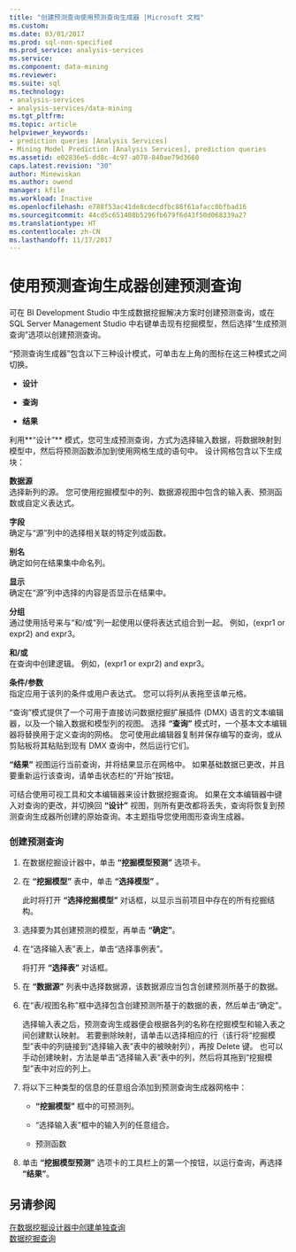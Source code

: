 ```yaml
---
title: "创建预测查询使用预测查询生成器 |Microsoft 文档"
ms.custom: 
ms.date: 03/01/2017
ms.prod: sql-non-specified
ms.prod_service: analysis-services
ms.service: 
ms.component: data-mining
ms.reviewer: 
ms.suite: sql
ms.technology:
- analysis-services
- analysis-services/data-mining
ms.tgt_pltfrm: 
ms.topic: article
helpviewer_keywords:
- prediction queries [Analysis Services]
- Mining Model Prediction [Analysis Services], prediction queries
ms.assetid: e02836e5-dd8c-4c97-a078-840ae79d3660
caps.latest.revision: "30"
author: Minewiskan
ms.author: owend
manager: kfile
ms.workload: Inactive
ms.openlocfilehash: e788f53ac41de8cdecdfbc88f61afacc0bfbad16
ms.sourcegitcommit: 44cd5c651488b5296fb679f6d43f50d068339a27
ms.translationtype: HT
ms.contentlocale: zh-CN
ms.lasthandoff: 11/17/2017
---
```

# <a name="create-a-prediction-query-using-the-prediction-query-builder"></a>使用预测查询生成器创建预测查询
  可在 BI Development Studio 中生成数据挖掘解决方案时创建预测查询，或在 SQL Server Management Studio 中右键单击现有挖掘模型，然后选择“生成预测查询”选项以创建预测查询。  
  
 “预测查询生成器”包含以下三种设计模式，可单击左上角的图标在这三种模式之间切换。  
  
-   **设计**  
  
-   **查询**  
  
-   **结果**  
  
 利用**“设计”** 模式，您可生成预测查询，方式为选择输入数据，将数据映射到模型中，然后将预测函数添加到使用网格生成的语句中。 设计网格包含以下生成块：  
  
 **数据源**  
 选择新列的源。 您可使用挖掘模型中的列、数据源视图中包含的输入表、预测函数或自定义表达式。  
  
 **字段**  
 确定与“源”列中的选择相关联的特定列或函数。  
  
 **别名**  
 确定如何在结果集中命名列。  
  
 **显示**  
 确定在“源”列中选择的内容是否显示在结果中。  
  
 **分组**  
 通过使用括号来与“和/或”列一起使用以便将表达式组合到一起。 例如，(expr1 or expr2) and expr3。  
  
 **和/或**  
 在查询中创建逻辑。 例如，(expr1 or expr2) and expr3。  
  
 **条件/参数**  
 指定应用于该列的条件或用户表达式。 您可以将列从表拖至该单元格。  
  
 “查询”模式提供了一个可用于直接访问数据挖掘扩展插件 (DMX) 语言的文本编辑器，以及一个输入数据和模型列的视图。 选择 **“查询”** 模式时，一个基本文本编辑器将替换用于定义查询的网格。 您可使用此编辑器复制并保存编写的查询，或从剪贴板将其粘贴到现有 DMX 查询中，然后运行它们。  
  
 **“结果”** 视图运行当前查询，并将结果显示在网格中。 如果基础数据已更改，并且要重新运行该查询，请单击状态栏的“开始”按钮。  
  
 可结合使用可视工具和文本编辑器来设计数据挖掘查询。 如果在文本编辑器中键入对查询的更改，并切换回 **“设计”** 视图，则所有更改都将丢失，查询将恢复到预测查询生成器所创建的原始查询。本主题指导您使用图形查询生成器。  
  
### <a name="to-create-a-prediction-query"></a>创建预测查询  
  
1.  在数据挖掘设计器中，单击 **“挖掘模型预测”** 选项卡。  
  
2.  在 **“挖掘模型”** 表中，单击 **“选择模型”** 。  
  
     此时将打开 **“选择挖掘模型”** 对话框，以显示当前项目中存在的所有挖掘结构。  
  
3.  选择要为其创建预测的模型，再单击 **“确定”**。  
  
4.  在“选择输入表”表上，单击“选择事例表”。  
  
     将打开 **“选择表”** 对话框。  
  
5.  在 **“数据源”** 列表中选择数据源，该数据源应当包含创建预测所基于的数据。  
  
6.  在“表/视图名称”框中选择包含创建预测所基于的数据的表，然后单击“确定”。  
  
     选择输入表之后，预测查询生成器便会根据各列的名称在挖掘模型和输入表之间创建默认映射。 若要删除映射，请单击以选择相应的行（该行将“挖掘模型”表中的列链接到“选择输入表”表中的被映射列），再按 Delete 键。 也可以手动创建映射，方法是单击“选择输入表”表中的列，然后将其拖到“挖掘模型”表中对应的列上。  
  
7.  将以下三种类型的信息的任意组合添加到预测查询生成器网格中：  
  
    -   **“挖掘模型”** 框中的可预测列。  
  
    -   “选择输入表”框中的输入列的任意组合。  
  
    -   预测函数  
  
8.  单击 **“挖掘模型预测”** 选项卡的工具栏上的第一个按钮，以运行查询，再选择 **“结果”**。  
  
## <a name="see-also"></a>另请参阅  
 [在数据挖掘设计器中创建单独查询](../../analysis-services/data-mining/create-a-singleton-query-in-the-data-mining-designer.md)   
 [数据挖掘查询](../../analysis-services/data-mining/data-mining-queries.md)  
  
  
